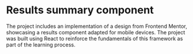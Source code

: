 # Results summary component
The project includes an implementation of a design from Frontend Mentor, showcasing a results component adapted for mobile devices. The project was built using React to reinforce the fundamentals of this framework as part of the learning process.
